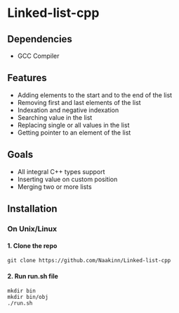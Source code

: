 # Linked-list-cpp
## Dependencies
- GCC Compiler
## Features
- Adding elements to the start and to the end of the list
- Removing first and last elements of the list
- Indexation and negative indexation
- Searching value in the list
- Replacing single or all values in the list
- Getting pointer to an element of the list

## Goals
- All integral C++ types support
- Inserting value on custom position
- Merging two or more lists
## Installation 

###  On Unix/Linux
#### 1. Clone the repo 
```
git clone https://github.com/Naakinn/Linked-list-cpp
```
#### 2. Run run.sh file
```
mkdir bin
mkdir bin/obj
./run.sh
```
